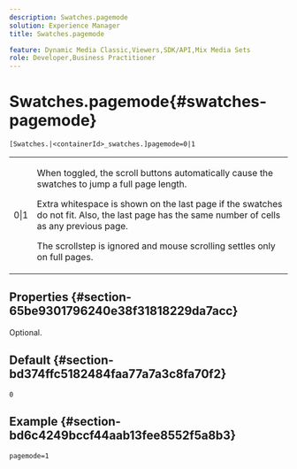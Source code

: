 ```yaml
---
description: Swatches.pagemode
solution: Experience Manager
title: Swatches.pagemode

feature: Dynamic Media Classic,Viewers,SDK/API,Mix Media Sets
role: Developer,Business Practitioner
---
```


# Swatches.pagemode{#swatches-pagemode}

 `[Swatches.|<containerId>_swatches.]pagemode=0|1`

<table id="table_52306D2150BC4EE2BD4CE4C718E96CC0"> 
 <tbody> 
  <tr> 
   <td colname="col1"> <p> <span class="codeph"> 0|1 </span> </p> </td> 
   <td colname="col2"> <p> When toggled, the scroll buttons automatically cause the swatches to jump a full page length. </p> <p>Extra whitespace is shown on the last page if the swatches do not fit. Also, the last page has the same number of cells as any previous page. </p> <p>The scrollstep is ignored and mouse scrolling settles only on full pages. </p> </td> 
  </tr> 
 </tbody> 
</table>

## Properties {#section-65be9301796240e38f31818229da7acc}

Optional.

## Default {#section-bd374ffc5182484faa77a7a3c8fa70f2}

`0`

## Example {#section-bd6c4249bccf44aab13fee8552f5a8b3}

`pagemode=1` 
